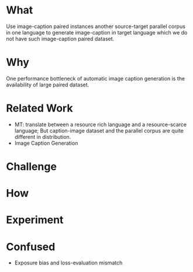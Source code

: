 # What
Use image-caption paired instances another source-target parallel corpus in one language to generate image-caption in target language which we do not have such image-caption paired dataset.

# Why
One performance bottleneck of automatic image caption generation is the availability of large paired dataset. 

# Related Work
* MT: translate between a resource rich language and a resource-scarce language; But caption-image dataset and the parallel corpus are quite different in distribution.
* Image Caption Generation

# Challenge

# How

# Experiment

# Confused
* Exposure bias and loss-evaluation mismatch
